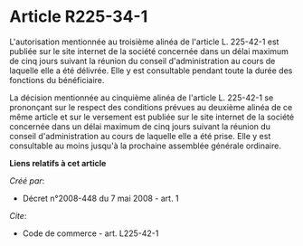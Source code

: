 # Article R225-34-1

L'autorisation mentionnée au troisième alinéa de l'article L. 225-42-1 est publiée sur le site internet de la société
concernée dans un délai maximum de cinq jours suivant la réunion du conseil d'administration au cours de laquelle elle a été
délivrée. Elle y est consultable pendant toute la durée des fonctions du bénéficiaire. 

La décision mentionnée au cinquième alinéa de l'article L. 225-42-1 se prononçant sur le respect des conditions prévues au
deuxième alinéa de ce même article et sur le versement est publiée sur le site internet de la société concernée dans un délai
maximum de cinq jours suivant la réunion du conseil d'administration au cours de laquelle elle a été prise. Elle y est
consultable au moins jusqu'à la prochaine assemblée générale ordinaire.

**Liens relatifs à cet article**

_Créé par_:

  - Décret n°2008-448 du 7 mai 2008 - art. 1

_Cite_:

  - Code de commerce - art. L225-42-1
